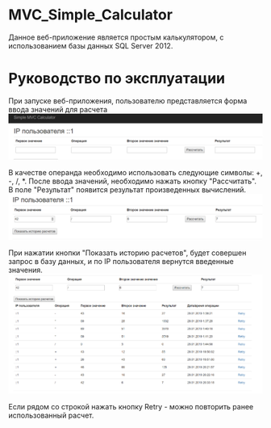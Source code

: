 # MVC_Simple_Calculator

Данное веб-приложение является простым калькулятором, с использованием базы данных SQL Server 2012.

# Руководство по эксплуатации

При запуске веб-приложения, пользователю представляется форма ввода значений для расчета
![Image alt](https://github.com/alexmokshin/MVC_Simple_Calculator/raw/master/MVC_Simple_Calculator/Images/start_form.PNG)

В качестве операнда необходимо использовать следующие символы: +, -, /, *.
После ввода значений, необходимо нажать кнопку "Рассчитать". В поле "Результат" появится результат произведенных вычислений.
![Image alt](https://github.com/alexmokshin/MVC_Simple_Calculator/raw/master/MVC_Simple_Calculator/Images/calc_result.PNG)

При нажатии кнопки "Показать историю расчетов", будет совершен запрос в базу данных, и по IP пользователя вернутся введенные значения.
![Image alt](https://github.com/alexmokshin/MVC_Simple_Calculator/raw/master/MVC_Simple_Calculator/Images/calc_history.PNG)

Если рядом со строкой нажать кнопку Retry - можно повторить ранее использованный расчет.
